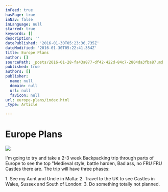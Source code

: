 ```yaml
---
inFeed: true
hasPage: true
inNav: false
inLanguage: null
starred: true
keywords: []
description: ''
datePublished: '2016-01-30T05:23:36.735Z'
dateModified: '2016-01-30T05:22:41.354Z'
title: Europe Plans
author: []
sourcePath: _posts/2016-01-28-fa43a877-df42-422d-84c7-2804da3fba87.md
published: true
authors: []
publisher:
  name: null
  domain: null
  url: null
  favicon: null
url: europe-plans/index.html
_type: Article

---
```

# Europe Plans
![](https://s3-us-west-2.amazonaws.com/the-grid-img/p/19e3ca9d1700d5daa5def6d5269f9ebd05021be1.jpg)

I'm going to try and take a 2-3 week Backpacking trip through parts of Europe to see the top "Medieval style, battle harden, Bad ass, no FRU FRU Castles there are. The trip will have three phases: 

1\. See my Aunt and Uncle in Malta: 2\. Travel to the UK to see Castles in Wales, Sussex and South of London: 3\. Do something totally not planned.